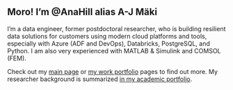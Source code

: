 ## Moro! I’m @AnaHill alias A-J Mäki
I’m a data engineer, former postdoctoral researcher, who is building resilient data solutions for customers using modern cloud platforms and tools, especially with Azure (ADF and DevOps), Databricks, PostgreSQL, and Python. 
I am also very experienced with MATLAB & Simulink and COMSOL (FEM). 

Check out my [main page](https://anahill.github.io/) or [my work portfolio](https://anahill.github.io/work.html) pages to find out more. My researcher background is summarized [in my academic portfolio](https://anahill.github.io/academic.html).

<!---
AnaHill/AnaHill is a ✨ special ✨ repository because its `README.md` (this file) appears on your GitHub profile.
You can click the Preview link to take a look at your changes.
- 💞️ I’m looking to collaborate on ...
- 📫 How to reach me ...
--->
